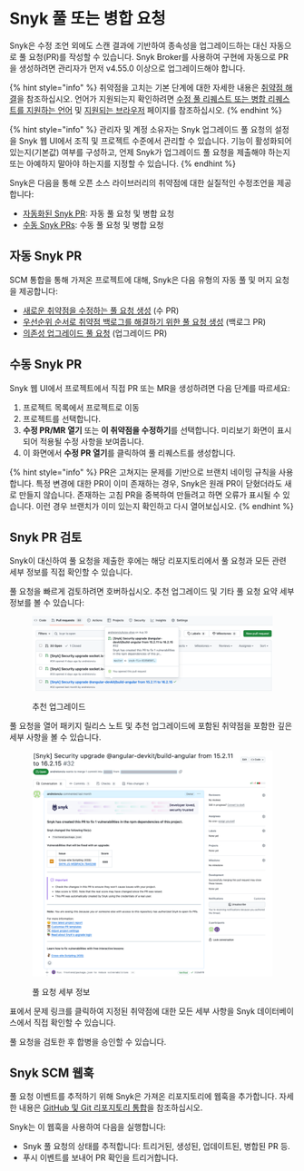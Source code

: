 # Snyk 풀 또는 병합 요청

Snyk은 수정 조언 외에도 스캔 결과에 기반하여 종속성을 업그레이드하는 대신 자동으로 풀 요청(PR)를 작성할 수 있습니다. Snyk Broker를 사용하여 구현에 자동으로 PR을 생성하려면 관리자가 먼저 v4.55.0 이상으로 업그레이드해야 합니다.

{% hint style="info" %}
취약점을 고치는 기본 단계에 대한 자세한 내용은 [취약점 해결](../../snyk-open-source/manage-vulnerabilities/fix-your-vulnerabilities.md)을 참조하십시오. 언어가 지원되는지 확인하려면 [수정 풀 리퀘스트 또는 병합 리퀘스트를 지원하는 언어](../../snyk-open-source/manage-vulnerabilities/troubleshoot-fixing-vulnerabilities-with-snyk-open-source.md#languages-supporting-fix-pull-requests-or-merge-requests) 및 [지원되는 브라우저](../../../getting-started/#supported-browsers) 페이지를 참조하십시오.
{% endhint %}

{% hint style="info" %}
관리자 및 계정 소유자는 Snyk 업그레이드 풀 요청의 설정을 Snyk 웹 UI에서 조직 및 프로젝트 수준에서 관리할 수 있습니다. 기능이 활성화되어 있는지(기본값) 여부를 구성하고, 언제 Snyk가 업그레이드 풀 요청을 제출해야 하는지 또는 아예하지 말아야 하는지를 지정할 수 있습니다.
{% endhint %}

Snyk은 다음을 통해 오픈 소스 라이브러리의 취약점에 대한 실질적인 수정조언을 제공합니다:

* [자동화된 Snyk PR](https://docs.snyk.io/scan-with-snyk/pull-requests/snyk-pull-or-merge-requests#automated-snyk-prs): 자동 풀 요청 및 병합 요청
* [수동 Snyk PRs](https://docs.snyk.io/scan-with-snyk/pull-requests/snyk-pull-or-merge-requests#manual-snyk-prs): 수동 풀 요청 및 병합 요청

## **자동 Snyk PR**

SCM 통합을 통해 가져온 프로젝트에 대해, Snyk은 다음 유형의 자동 풀 및 머지 요청을 제공합니다:

* [새로운 취약점을 수정하는 풀 요청 생성](create-automatic-prs-for-new-fixes-fix-prs.md) (수 PR)
* [우선순위 순서로 취약점 백로그를 해결하기 위한 풀 요청 생성](create-automatic-prs-for-backlog-issues-and-known-vulnerabilities-backlog-prs.md) (백로그 PR)
* [의존성 업그레이드 풀 요청](upgrade-dependencies-with-automatic-prs-upgrade-prs/) (업그레이드 PR)

## 수동 Snyk PR

Snyk 웹 UI에서 프로젝트에서 직접 PR 또는 MR을 생성하려면 다음 단계를 따르세요:

1. 프로젝트 목록에서 프로젝트로 이동
2. 프로젝트를 선택합니다.
3. **수정 PR/MR 열기** 또는 **이 취약점을 수정하기**를 선택합니다. 미리보기 화면이 표시되어 적용될 수정 사항을 보여줍니다.
4. 이 화면에서 **수정 PR 열기**를 클릭하여 풀 리퀘스트를 생성합니다.

{% hint style="info" %}
PR은 고쳐지는 문제를 기반으로 브랜치 네이밍 규칙을 사용합니다. 특정 변경에 대한 PR이 이미 존재하는 경우, Snyk은 원래 PR이 닫혔더라도 새로 만들지 않습니다. 존재하는 고침 PR을 중복하여 만들려고 하면 오류가 표시될 수 있습니다. 이런 경우 브랜치가 이미 있는지 확인하고 다시 열어보십시오.
{% endhint %}

## Snyk PR 검토

Snyk이 대신하여 풀 요청을 제출한 후에는 해당 리포지토리에서 풀 요청과 모든 관련 세부 정보를 직접 확인할 수 있습니다.

풀 요청을 빠르게 검토하려면 호버하십시오. 추천 업그레이드 및 기타 풀 요청 요약 세부 정보를 볼 수 있습니다:

<figure><img src="../../../.gitbook/assets/open-a-fix-pr-github.png" alt="추천 업그레이드"><figcaption><p>추천 업그레이드</p></figcaption></figure>

풀 요청을 열어 패키지 릴리스 노트 및 추천 업그레이드에 포함된 취약점을 포함한 깊은 세부 사항을 볼 수 있습니다.

<figure><img src="../../../.gitbook/assets/github-fix-pr-details.png" alt="풀 요청 세부 정보"><figcaption><p>풀 요청 세부 정보</p></figcaption></figure>

표에서 문제 링크를 클릭하여 지정된 취약점에 대한 모든 세부 사항을 Snyk 데이터베이스에서 직접 확인할 수 있습니다.

풀 요청을 검토한 후 합병을 승인할 수 있습니다.

## Snyk SCM 웹훅

풀 요청 이벤트를 추적하기 위해 Snyk은 가져온 리포지토리에 웹훅을 추가합니다. 자세한 내용은 [GitHub 및 Git 리포지토리 통합](../../../scm-ide-and-ci-cd-integrations/snyk-scm-integrations/)을 참조하십시오.

Snyk는 이 웹훅을 사용하여 다음을 실행합니다:

* Snyk 풀 요청의 상태를 추적합니다: 트리거된, 생성된, 업데이트된, 병합된 PR 등.
* 푸시 이벤트를 보내어 PR 확인을 트리거합니다.
